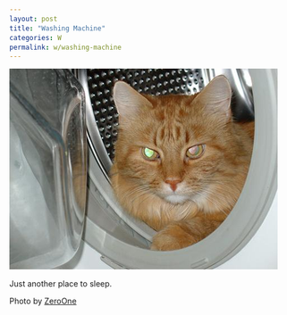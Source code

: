 ```yaml
---
layout: post
title: "Washing Machine"
categories: W
permalink: w/washing-machine
---
```


<img src="/images/w/washingmachine.jpg">

Just another place to sleep.

Photo by <a href="http://www.flickr.com/photos/villes/358710464/">ZeroOne</a>